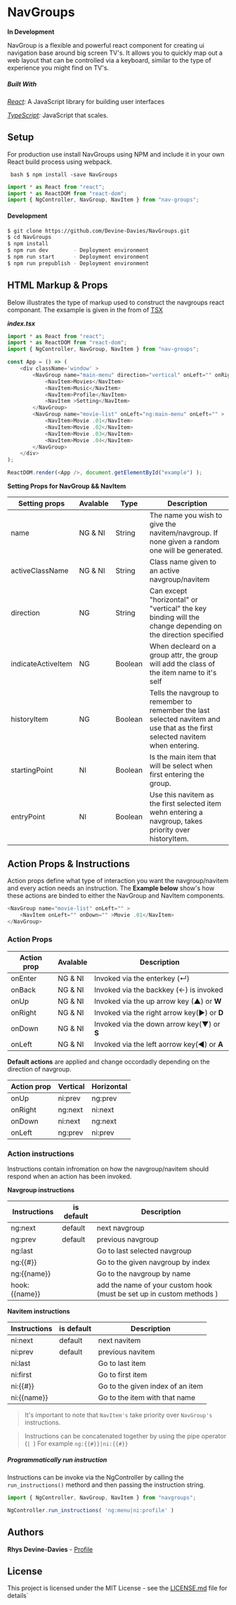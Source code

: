 # NavGroups

**In Development**

NavGroup is a flexible and powerful react component for creating ui navigation base around big screen TV's. It allows you to quickly map out a web layout that can be controlled via a keyboard, similar to the type of experience you might find on TV's.

##### Built With
_[React](https://facebook.github.io/react/):_ A JavaScript library for building user interfaces

_[TypeScript](https://www.typescriptlang.org/):_ JavaScript that scales.

## Setup
For production use install NavGroups using NPM and include it in your own React build process using webpack.

``` bash $ npm install -save NavGroups```

``` javascript
import * as React from "react";
import * as ReactDOM from "react-dom";
import { NgController, NavGroup, NavItem } from "nav-groups";
```

#### Development

 ``` bash
 $ git clone https://github.com/Devine-Davies/NavGroups.git
 $ cd NavGroups
 $ npm install
 $ npm run dev        - Deployment environment
 $ npm run start      - Deployment environment
 $ npm run prepublish - Deployment environment
 ```

## HTML Markup & Props
Below illustrates the type of markup used to construct the navgroups react componant. The exsample is given in the from of [TSX](https://www.typescriptlang.org/docs/handbook/react-&-webpack.html)

___index.tsx___
```javascript
import * as React from "react";
import * as ReactDOM from "react-dom";
import { NgController, NavGroup, NavItem } from "nav-groups";

const App = () => (
    <div className='window' >
        <NavGroup name="main-menu" direction="vertical" onLeft="" onRight="ng:last"  >
            <NavItem>Movies</NavItem>
            <NavItem>Music</NavItem>
            <NavItem>Profile</NavItem>
            <NavItem >Setting</NavItem>
        </NavGroup>
        <NavGroup name="movie-list" onLeft="ng:main-menu" onLeft="" >
            <NavItem>Movie .01</NavItem>
            <NavItem>Movie .02</NavItem>
            <NavItem>Movie .03</NavItem>
            <NavItem>Movie .04</NavItem>
        </NavGroup>
    </div>
);

ReactDOM.render(<App />, document.getElementById("example") );
```

**Setting Props for NavGroup && NavItem**

| Setting props      | Avalable   | Type       |  Description                                                           |
|------------------  |------------|------------|-----------------------------------------------------------------|
| name               | NG & NI    | String     | The name you wish to give the navitem/navgroup. If none given a random one will be generated. |
| activeClassName    | NG & NI    | String     | Class name given to an active navgroup/navitem |
| direction          | NG         | String     | Can except "horizontal" or "vertical" the key binding will the change depending on the direction specified |
| indicateActiveItem | NG         | Boolean    | When decleard on a group attr, the group will add the class of the item name to it's self |
| historyItem        | NG         | Boolean    | Tells the navgroup to remember to remember the last selected navitem and use that as the first selected navitem when entering. |
| startingPoint      | NI         | Boolean    | Is the main item that will be select when first entering the group. |
| entryPoint         | NI         | Boolean    | Use this navitem as the first selected item wehn entering a navgroup, takes priority over historyItem. |

## Action Props & Instructions
Action props define what type of interaction you want the navgroup/navitem and every action needs an instruction. The **Example below** show's how these actions are binded to either the NavGroup and NavItem components.

```javascript
<NavGroup name="movie-list" onLeft="" >
    <NavItem onLeft="" onDown="" >Movie .01</NavItem>
</NavGroup>
```

### Action Props

| Action prop       | Avalable | Description                                 |
|------------------ |----------|---------------------------------------------|
| onEnter           | NG & NI  | Invoked via the enterkey (↵)                |
| onBack            | NG & NI  | Invoked via the backkey (←) is invoked      |
| onUp              | NG & NI  | Invoked via the up arrow key (▲) or **W**   |
| onRight           | NG & NI  | Invoked via the right arrow key(►) or **D** |
| onDown            | NG & NI  | Invoked via the down arrow key(▼) or **S**  |
| onLeft            | NG & NI  | Invoked via the left aorrow key(◄) or **A** |

**Default actions** are applied and change occordadly depending on the direction of navgroup.

| Action prop       | Vertical | Horizontal |
|------------------ |----------|------------|
| onUp              | ni:prev  | ng:prev    |
| onRight           | ng:next  | ni:next    |
| onDown            | ni:next  | ng:next    |
| onLeft            | ng:prev  | ni:prev    |

### Action instructions
Instructions contain infromation on how the navgroup/navitem should respond when an action has been invoked.

**Navgroup instructions**

| Instructions  | is default | Description                                                           |
|---------------|------------|-----------------------------------------------------------------------|
| ng:next       | default    | next navgroup                                                         |
| ng:prev       | default    | previous navgroup                                                     |
| ng:last       |            | Go to last selected navgroup                                          |
| ng:{{#}}      |            | Go to the given navgroup by index                                     |
| ng:{{name}}   |            | Go to the navgroup by name                                            |
| hook:{{name}} |            | add the name of your custom hook (must be set up in custom methods  ) |

**Navitem instructions**

| Instructions  | is default | Description                                                           |
|---------------|------------|-----------------------------------------------------------------------|
| ni:next       | default    | next navitem                                                          |
| ni:prev       | default    | previous navitem                                                      |
| ni:last       |            | Go to last item                                                       |
| ni:first      |            | Go to first item                                                      |
| ni:{{#}}      |            | Go to the given index of an item                                      |
| ni:{{name}}   |            | Go to the item with that name                                         |

> It's important to note that `NavItem's` take priority over `NavGroup's` instructions.

> Instructions can be concatenated together by using the pipe operator  (```| ```)
For example ```ng:{{#}}|ni:{{#}} ```

##### Programmatically run instruction
Instructions can be invoke via the NgController by calling the `run_instructions()` methord and then passing the instruction string.
```javascript
import { NgController, NavGroup, NavItem } from "navgroups";

NgController.run_instructions( 'ng:menu|ni:profile' )
```

## Authors
**Rhys Devine-Davies** - [Profile](http://www.mrdevinedavies.co.uk)

## License
This project is licensed under the MIT License - see the [LICENSE.md](LICENSE.md) file for details`